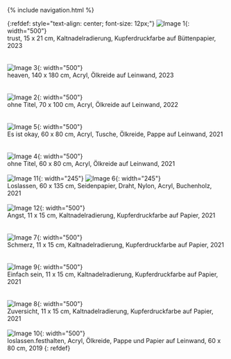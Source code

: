 {% include navigation.html %}

{:refdef: style="text-align: center; font-size: 12px;"}
![Image 1](/images/etching_main_page.jpg){: width="500"}  
trust, 15 x 21 cm, Kaltnadelradierung, Kupferdruckfarbe auf Büttenpapier, 2023  
<br/><br/>
![Image 3](/images/image_3.jpg){: width="500"}  
heaven, 140 x 180 cm, Acryl, Ölkreide auf Leinwand, 2023  
<br/><br/>
![Image 2](/images/image_2.jpg){: width="500"}  
ohne Titel, 70 x 100 cm, Acryl, Ölkreide auf Leinwand, 2022  
<br/><br/>
![Image 5](/images/image_5.jpg){: width="500"}   
Es ist okay, 60 x 80 cm, Acryl, Tusche, Ölkreide, Pappe auf Leinwand, 2021  
<br/><br/>
![Image 4](/images/image_4.jpg){: width="500"}  
ohne Titel, 60 x 80 cm, Acryl, Ölkreide auf Leinwand, 2021
<br/><br/>
![Image 11](/images/image_11.jpg){: width="245"}
![Image 6](/images/image_6.jpg){: width="245"}  
Loslassen, 60 x 135 cm, Seidenpapier, Draht, Nylon, Acryl, Buchenholz, 2021
<br/><br/>
![Image 12](/images/image_12.jpg){: width="500"}  
Angst, 11 x 15 cm, Kaltnadelradierung, Kupferdruckfarbe auf Papier, 2021   
<br/><br/>
![Image 7](/images/image_7.jpg){: width="500"}  
Schmerz, 11 x 15 cm, Kaltnadelradierung, Kupferdruckfarbe auf Papier, 2021  
<br/><br/>
![Image 9](/images/image_9.jpg){: width="500"}  
Einfach sein, 11 x 15 cm, Kaltnadelradierung, Kupferdruckfarbe auf Papier, 2021  
<br/><br/>
![Image 8](/images/image_8.jpg){: width="500"}  
Zuversicht, 11 x 15 cm, Kaltnadelradierung, Kupferdruckfarbe auf Papier, 2021 
<br/><br/>
![Image 10](/images/image_10.jpg){: width="500"}  
loslassen.festhalten, Acryl, Ölkreide, Pappe und Papier auf Leinwand, 60 x 80 cm, 2019
{: refdef}